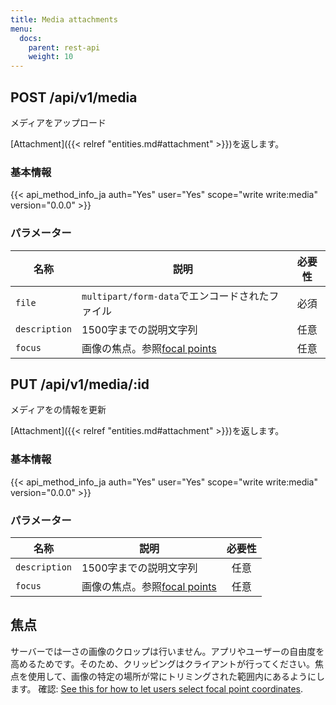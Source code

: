 ```yaml
---
title: Media attachments
menu:
  docs:
    parent: rest-api
    weight: 10
---
```


## POST /api/v1/media

メディアをアップロード

[Attachment]({{< relref "entities.md#attachment" >}})を返します。

### 基本情報

{{< api_method_info_ja auth="Yes" user="Yes" scope="write write:media" version="0.0.0" >}}

### パラメーター

|名称|説明|必要性|
|----|-----------|:------:|
| `file` | `multipart/form-data`でエンコードされたファイル | 必須 |
| `description` | 1500字までの説明文字列 | 任意 |
| `focus` | 画像の焦点。参照[focal points](#focal-points) | 任意 |

## PUT /api/v1/media/:id

メディアをの情報を更新

[Attachment]({{< relref "entities.md#attachment" >}})を返します。

### 基本情報

{{< api_method_info_ja auth="Yes" user="Yes" scope="write write:media" version="0.0.0" >}}

### パラメーター

|名称|説明|必要性|
|----|-----------|:------:|
| `description` | 1500字までの説明文字列 | 任意 |
| `focus` | 画像の焦点。参照[focal points](#focal-points) | 任意 |

## 焦点

サーバーでは一さの画像のクロップは行いません。アプリやユーザーの自由度を高めるためです。そのため、クリッピングはクライアントが行ってください。焦点を使用して、画像の特定の場所が常にトリミングされた範囲内にあるようにします。
確認: [See this for how to let users select focal point coordinates](https://github.com/jonom/jquery-focuspoint#1-calculate-your-images-focus-point).
